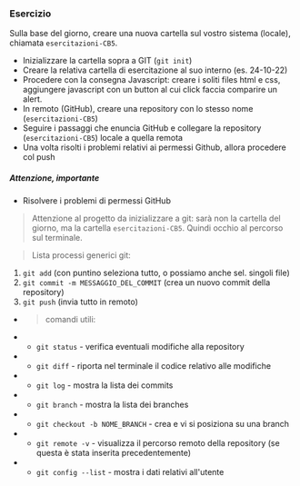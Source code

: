 ### Esercizio

Sulla base del giorno, creare una nuova cartella sul vostro sistema (locale), chiamata `esercitazioni-CB5`.

- Inizializzare la cartella sopra a GIT (`git init`)
- Creare la relativa cartella di esercitazione al suo interno (es. 24-10-22)
- Procedere con la consegna Javascript: creare i soliti files html e css, aggiungere javascript con un button al cui click faccia comparire un alert.
- In remoto (GitHub), creare una repository con lo stesso nome (`esercitazioni-CB5`)
- Seguire i passaggi che enuncia GitHub e collegare la repository (`esercitazioni-CB5`) locale a quella remota
- Una volta risolti i problemi relativi ai permessi Github, allora procedere col push

##### Attenzione, importante

- Risolvere i problemi di permessi GitHub

> Attenzione al progetto da inizializzare a git: sarà non la cartella del giorno, ma la cartella `esercitazioni-CB5`. Quindi occhio al percorso sul terminale.

> Lista processi generici git:

1. `git add` (con puntino seleziona tutto, o possiamo anche sel. singoli file)
2. `git commit -m MESSAGGIO_DEL_COMMIT` (crea un nuovo commit della repository)
3. `git push` (invia tutto in remoto)

- > comandi utili:
- - `git status` - verifica eventuali modifiche alla repository
- - `git diff` - riporta nel terminale il codice relativo alle modifiche
- - `git log` - mostra la lista dei commits
- - `git branch` - mostra la lista dei branches
- - `git checkout -b NOME_BRANCH` - crea e vi si posiziona su una branch
- - `git remote -v` - visualizza il percorso remoto della repository (se questa è stata inserita precedentemente)
- - `git config --list` - mostra i dati relativi all'utente
